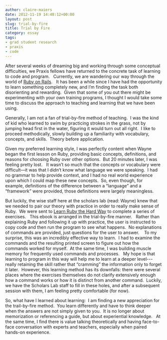 ```yaml
---
author: claire-maiers
date: 2012-11-19 14:48:12+00:00
layout: post
slug: trial-by-fire
title: Trial by Fire
category: essay
tags:
- grad student research
- praxis
- code
---
```


After several weeks of dreaming big and working through some conceptual difficulties, we Praxis fellows have returned to the concrete task of learning to code and program.   Currently, we are wandering our way through the world of [Ruby on Rails](http://rubyonrails.org/).   It has been a while since I have had the opportunity to learn something completely new, and I’m finding the task both disorienting and rewarding.  Given that some of you out there might be experimenting with your own training programs, I thought I would take some time to discuss the approach to teaching and learning that we have been using.

Generally, I am not a fan of trial-by-fire method of teaching.  I was the kind of kid who learned to swim by practicing strokes in the grass, not by jumping head first in the water, figuring it would turn out all right.  I like to proceed methodically, slowly building up a familiarity with vocabulary, concepts, and skills.  Theory before application.

Given my preferred learning style, I was perfectly content when Wayne began the first lesson on Ruby, providing basic concepts, definitions, and reasons for choosing Ruby over other options.  But 20 minutes later, I was feeling pretty lost.   It wasn’t so much that the concepts or vocabulary were difficult&mdash;it was that I didn’t know what language we were speaking.  I had no grammar to help provide context, and I had no real world experience upon which I could map these new concepts.  So, even though, for example, definitions of the difference between a “language” and a “framework” were provided, those definitions were largely meaningless.

But luckily, the wise staff here at the scholars lab (read: Wayne) knew that we needed to pair our theory with practice in order to really make sense of Ruby.  We were sent to [Learn Ruby the Hard Way](http://ruby.learncodethehardway.org/) to complete a series of exercises.   This ebook is arranged in the trial-by-fire manner.   Rather than explaining Ruby and following it up with practice, the user is instructed to copy code and then run the program to see what happens.  No explanations of commands are provided, just questions for the user to answer.    To my surprise, this was an incredibly effective way to learn.  I had to examine the commands and the resulting printed screen to figure out how the commands worked for myself.  At the same time, I was building muscle memory for frequently used commands and processes.   My hope is that learning to program in this way will help me to learn at a deeper level---really retaining the skill rather that “cramming” the information only to forget it later.  However, this learning method has its downfalls: there were several places where the exercises themselves do not clarify extensively enough how a command works or how it is distinct from another command.  Luckily, we have the Scholars Lab staff to fill in these holes, and after a subsequent session with them, I am feeling pretty comfortable (for now).

So, what have I learned about learning:  I am finding a new appreciation for the trail-by-fire method.  You learn differently and have to think deeper when the answers are not simply given to you.  It is no longer about memorization or referencing a guide, but about experiential knowledge.   At the same time, I find there is value talking theoretically and having face-to-face conversation with experts and teachers, especially when paired hands-on experience.
